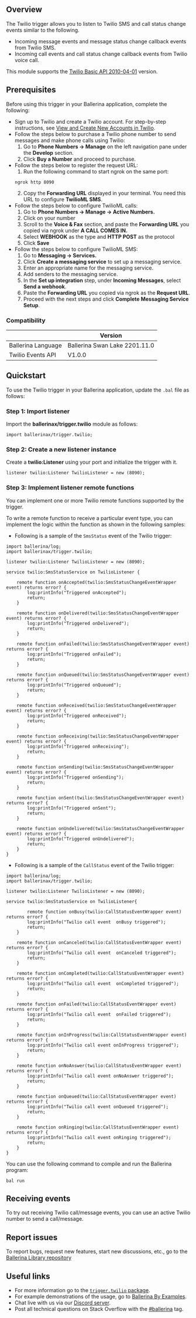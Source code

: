 ## Overview

The Twilio trigger allows you to listen to Twilio SMS and call status change events similar to the following.
- Incoming message events and message status change callback events from Twilio SMS.
- Incoming call events and call status change callback events from Twilio voice call.

This module supports the [Twilio Basic API 2010-04-01](https://www.twilio.com/docs/all) version.

## Prerequisites
Before using this trigger in your Ballerina application, complete the following:

* Sign up to Twilio and create a Twilio account. For step-by-step instructions, see [View and Create New Accounts in Twilio](https://support.twilio.com/hc/en-us/articles/360011177133-View-and-Create-New-Accounts-in-Twilio-Console).
* Follow the steps below to purchase a Twilio phone number to send messages and make phone calls using Twilio:
    1. Go to **Phone Numbers -> Manage** on the left navigation pane under the **Develop** section.
    2. Click **Buy a Number** and proceed to purchase.
* Follow the steps below to register the request URL:
    1. Run the following command to start ngrok on the same port: 
    ```
    ngrok http 8090
    ``` 
    2. Copy the **Forwarding URL** displayed in your terminal. You need this URL to configure **TwilioML SMS**.
* Follow the steps below to configure TwilioML calls:
    1. Go to **Phone Numbers -> Manage -> Active Numbers.**
    2. Click on your number
    3. Scroll to the **Voice & Fax** section, and paste the **Forwarding URL** you copied via ngrok under **A CALL COMES IN.** 
    4. Select **WEBHOOK** as the type and **HTTP POST** as the protocol
    5. Click **Save**
* Follow the steps below to configure TwilioML SMS:
    1. Go to **Messaging -> Services.**
    2. Click **Create a messaging service** to set up a messaging service.
    3. Enter an appropriate name for the messaging service.
    4. Add senders to the messaging service.
    5. In the **Set up integration** step, under **Incoming Messages**, select **Send a webhook**.
    6. Paste the **Forwarding URL** you copied via ngrok as the **Request URL**.
    7. Proceed with the next steps and click **Complete Messaging Service Setup**.

### Compatibility

|                               | Version                       |
|-------------------------------|-------------------------------|
| Ballerina Language            | Ballerina Swan Lake 2201.11.0 |
| Twilio Events API             | V1.0.0                        | 

## Quickstart
To use the Twilio trigger in your Ballerina application, update the `.bal` file as follows:

### Step 1: Import listener
Import the **ballerinax/trigger.twilio** module as follows:
```ballerina
import ballerinax/trigger.twilio;
```

### Step 2: Create a new listener instance
Create a **twilio:Listener** using your port and initialize the trigger with it.
```ballerina
listener twilio:Listener TwilioListener = new (8090);
```

### Step 3: Implement listener remote functions
You can implement one or more Twilio remote functions supported by the trigger.

To write a remote function to receive a particular event type, you can implement the logic within the function as shown in the following samples:

* Following is a sample of the `SmsStatus` event of the Twilio trigger:

```ballerina
import ballerina/log;
import ballerinax/trigger.twilio;

listener twilio:Listener TwilioListener = new (8090);

service twilio:SmsStatusService on TwilioListener {

    remote function onAccepted(twilio:SmsStatusChangeEventWrapper event) returns error? {
        log:printInfo("Triggered onAccepted");
        return;
    }

    remote function onDelivered(twilio:SmsStatusChangeEventWrapper event) returns error? {
        log:printInfo("Triggered onDelivered");
        return;
    }

    remote function onFailed(twilio:SmsStatusChangeEventWrapper event) returns error? {
        log:printInfo("Triggered onFailed");
        return;
    }

    remote function onQueued(twilio:SmsStatusChangeEventWrapper event) returns error? {
        log:printInfo("Triggered onQueued");
        return;
    }

    remote function onReceived(twilio:SmsStatusChangeEventWrapper event) returns error? {
        log:printInfo("Triggered onReceived");
        return;
    }

    remote function onReceiving(twilio:SmsStatusChangeEventWrapper event) returns error? {
        log:printInfo("Triggered onReceiving");
        return;
    }

    remote function onSending(twilio:SmsStatusChangeEventWrapper event) returns error? {
        log:printInfo("Triggered onSending");
        return;
    }

    remote function onSent(twilio:SmsStatusChangeEventWrapper event) returns error? {
        log:printInfo("Triggered onSent");
        return;
    }

    remote function onUndelivered(twilio:SmsStatusChangeEventWrapper event) returns error? {
        log:printInfo("Triggered onUndelivered");
        return;
    }
}
```
* Following is a sample of the `CallStatus` event of the Twilio trigger:
```ballerina
import ballerina/log;
import ballerinax/trigger.twilio;

listener twilio:Listener TwilioListener = new (8090);

service twilio:SmsStatusService on TwilioListener{

        remote function onBusy(twilio:CallStatusEventWrapper event) returns error? {
        log:printInfo("Twilio call event  onBusy triggered");
        return;
    }

    remote function onCanceled(twilio:CallStatusEventWrapper event) returns error? {
        log:printInfo("Twilio call event  onCanceled triggered");
        return;
    }

    remote function onCompleted(twilio:CallStatusEventWrapper event) returns error? {
        log:printInfo("Twilio call event  onCompleted triggered");
        return;
    }

    remote function onFailed(twilio:CallStatusEventWrapper event) returns error? {
        log:printInfo("Twilio call event  onFailed triggered");
        return;
    }

    remote function onInProgress(twilio:CallStatusEventWrapper event) returns error? {
        log:printInfo("Twilio call event onInProgress triggered");
        return;
    }

    remote function onNoAnswer(twilio:CallStatusEventWrapper event) returns error? {
        log:printInfo("Twilio call event onNoAnswer triggered");
        return;
    }

    remote function onQueued(twilio:CallStatusEventWrapper event) returns error? {
        log:printInfo("Twilio call event onQueued triggered");
        return;
    }

    remote function onRinging(twilio:CallStatusEventWrapper event) returns error? {
        log:printInfo("Twilio call event onRinging triggered");
        return;
    }
}
```
You can use the following command to compile and run the Ballerina program:

```
bal run
```
## Receiving events
To try out receiving Twilio call/message events, you can use an active Twilio number to send a call/message.

## Report issues

To report bugs, request new features, start new discussions, etc., go to the [Ballerina Library repository](https://github.com/ballerina-platform/ballerina-library)

## Useful links

- For more information go to the [`trigger.twilio` package](https://central.ballerina.io/ballerinax/trigger.twilio/latest).
- For example demonstrations of the usage, go to [Ballerina By Examples](https://ballerina.io/learn/by-example/).
- Chat live with us via our [Discord server](https://discord.gg/ballerinalang).
- Post all technical questions on Stack Overflow with the [#ballerina](https://stackoverflow.com/questions/tagged/ballerina) tag.
